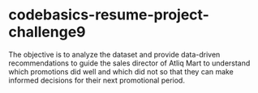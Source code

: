 # codebasics-resume-project-challenge9
The objective is to analyze the dataset and provide data-driven recommendations to guide the sales director of Atliq Mart to understand which promotions did well and which did not so that they can make informed decisions for their next promotional period.  
